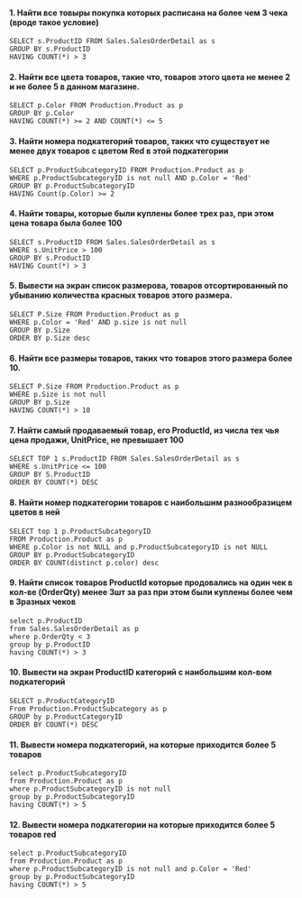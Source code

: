 #### 1. Найти все товыры покупка которых расписана на более чем 3 чека (вроде такое условие)
```
SELECT s.ProductID FROM Sales.SalesOrderDetail as s
GROUP BY s.ProductID
HAVING COUNT(*) > 3
```
#### 2. Найти все цвета товаров, такие что, товаров этого цвета не менее 2 и не более 5 в данном магазине.
```
SELECT p.Color FROM Production.Product as p
GROUP BY p.Color
HAVING COUNT(*) >= 2 AND COUNT(*) <= 5
```
#### 3. Найти номера подкатегорий товаров, таких что существует не менее двух товаров с цветом Red в этой подкатегории
```
SELECT p.ProductSubcategoryID FROM Production.Product as p
WHERE p.ProductSubcategoryID is not null AND p.Color = 'Red'
GROUP BY p.ProductSubcategoryID
HAVING Count(p.Color) >= 2
```
#### 4. Найти товары, которые были куплены более трех раз, при этом цена товара была более 100
```
SELECT s.ProductID FROM Sales.SalesOrderDetail as s
WHERE s.UnitPrice > 100
GROUP BY s.ProductID
HAVING Count(*) > 3
```
#### 5. Вывести на экран список размерова, товаров отсортированный по убыванию количества красных товаров этого размера.
```
SELECT P.Size FROM Production.Product as p
WHERE p.Color = 'Red' AND p.size is not null
GROUP BY p.Size
ORDER BY p.Size desc
```
#### 6. Найти все размеры товаров, таких что товаров этого размера более 10.
```
SELECT P.Size FROM Production.Product as p
WHERE p.Size is not null
GROUP BY p.Size
HAVING COUNT(*) > 10
```
#### 7. Найти самый продаваемый товар, его ProductId, из числа тех чья цена продажи, UnitPrice, не превышает 100
```
SELECT TOP 1 s.ProductID FROM Sales.SalesOrderDetail as s
WHERE s.UnitPrice <= 100
GROUP BY S.ProductID
ORDER BY COUNT(*) DESC
```
#### 8. Найти номер подкатегории товаров с наибольшим разнообразицем цветов в ней
```
SELECT top 1 p.ProductSubcategoryID
FROM Production.Product as p
WHERE p.Color is not NULL and p.ProductSubcategoryID is not NULL
GROUP BY p.ProductSubcategoryID
ORDER BY COUNT(distinct p.color) desc
```
#### 9. Найти список товаров ProductId которые продовались на один чек в кол-ве (OrderQty) менее 3шт за раз при этом были куплены более чем в 3разных чеков
```
select p.ProductID
from Sales.SalesOrderDetail as p
where p.OrderQty < 3
group by p.ProductID
having COUNT(*) > 3 
```
#### 10. Вывести на экран ProductID категорий с наибольшим кол-вом подкатегорий
```
SELECT p.ProductCategoryID
From Production.ProductSubcategory as p
GROUP by p.ProductCategoryID
ORDER BY COUNT(*) DESC
```
#### 11. Вывести номера подкатегорий, на которые приходится более 5 товаров
```
select p.ProductSubcategoryID
from Production.Product as p
where p.ProductSubcategoryID is not null
group by p.ProductSubcategoryID
having COUNT(*) > 5
```
#### 12. Вывести номера подкатегории на которые приходится более 5 товаров red
```
select p.ProductSubcategoryID
from Production.Product as p
where p.ProductSubcategoryID is not null and p.Color = 'Red'
group by p.ProductSubcategoryID
having COUNT(*) > 5
```
